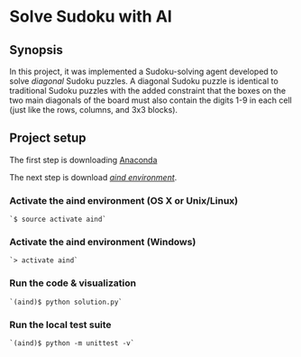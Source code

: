 # Solve Sudoku with AI

## Synopsis

In this project, it was implemented a Sudoku-solving agent developed to solve _diagonal_ Sudoku puzzles. A diagonal Sudoku puzzle is identical to traditional Sudoku puzzles with the added constraint that the boxes on the two main diagonals of the board must also contain the digits 1-9 in each cell (just like the rows, columns, and 3x3 blocks).

## Project setup
The first step is downloading [Anaconda](https://www.continuum.io/downloads)  

The next step is download [*aind environment*](https://github.com/BrunoEduardoCSantos/Solve-Sudoku-with-AI/blob/master/aind-universal.yml.txt).

### Activate the aind environment (OS X or Unix/Linux)
    
    `$ source activate aind`

### Activate the aind environment (Windows)

    `> activate aind`

### Run the code & visualization

    `(aind)$ python solution.py`

### Run the local test suite

    `(aind)$ python -m unittest -v`



